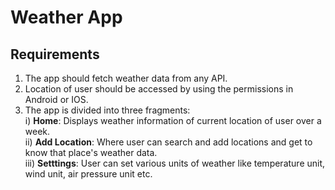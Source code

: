 # Weather App

## Requirements

1. The app should fetch weather data from any API.
2. Location of user should be accessed by using the permissions in Android or IOS.
3. The app is divided into three fragments: <br>
  i) **Home**: Displays weather information of current location of user over a week. <br>
  ii) **Add Location**: Where user can search and add locations and get to know that place's weather data. <br>
  iii) **Setttings**: User can set various units of weather like temperature unit, wind unit, air pressure unit etc.
